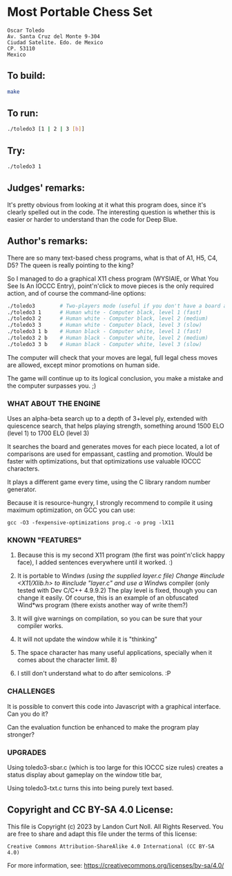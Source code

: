 # Most Portable Chess Set

    Oscar Toledo
    Av. Santa Cruz del Monte 9-304
    Ciudad Satelite. Edo. de Mexico
    CP. 53110
    Mexico

## To build:

```sh
make
```

## To run:

```sh
./toledo3 [1 | 2 | 3 [b]]
```

## Try:

```sh
./toledo3 1
```

## Judges' remarks:

It's pretty obvious from looking at it what this program does,
since it's clearly spelled out in the code.  The interesting
question is whether this is easier or harder to understand than
the code for Deep Blue.

## Author's remarks:

There are so many text-based chess programs, what is that of
A1, H5, C4, D5?  The queen is really pointing to the king?

So I managed to do a graphical X11 chess program (WYSIAIE, or
What You See Is An IOCCC Entry), point'n'click to move pieces
is the only required action, and of course the command-line
options:

```sh
./toledo3        # Two-players mode (useful if you don't have a board at hand)
./toledo3 1      # Human white - Computer black, level 1 (fast)
./toledo3 2      # Human white - Computer black, level 2 (medium)
./toledo3 3      # Human white - Computer black, level 3 (slow)
./toledo3 1 b    # Human black - Computer white, level 1 (fast)
./toledo3 2 b    # Human black - Computer white, level 2 (medium)
./toledo3 3 b    # Human black - Computer white, level 3 (slow)
```

The computer will check that your moves are legal, full legal
chess moves are allowed, except minor promotions on human side.

The game will continue up to its logical conclusion, you make
a mistake and the computer surpasses you. ;)

### WHAT ABOUT THE ENGINE

Uses an alpha-beta search up to a depth of 3+level ply, extended
with quiescence search, that helps playing strength, something
around 1500 ELO (level 1) to 1700 ELO (level 3)

It searches the board and generates moves for each piece located,
a lot of comparisons are used for empassant, castling and
promotion. Would be faster with optimizations, but that
optimizations use valuable IOCCC characters.

It plays a different game every time, using the C library random
number generator.

Because it is resource-hungry, I strongly recommend to compile it
using maximum optimization, on GCC you can use:

```
gcc -O3 -fexpensive-optimizations prog.c -o prog -lX11
```

### KNOWN "FEATURES"

1. Because this is my second X11 program (the first was
   point'n'click happy face), I added sentences everywhere
   until it worked. :)

2. It is portable to Wind*ws (using the supplied layer.c file)
   Change #include <X11/Xlib.h> to #include "layer.c" and
   use a Wind*ws compiler (only tested with Dev C/C++ 4.9.9.2)
   The play level is fixed, though you can change it easily.
   Of course, this is an example of an obfuscated Wind*ws
   program (there exists another way of write them?)

3. It will give warnings on compilation, so you can be sure
   that your compiler works.

4. It will not update the window while it is "thinking"

5. The space character has many useful applications, specially
   when it comes about the character limit. 8)

6. I still don't understand what to do after semicolons. :P

### CHALLENGES

It is possible to convert this code into Javascript with a
graphical interface.  Can you do it?

Can the evaluation function be enhanced to make the program
play stronger?

### UPGRADES

Using toledo3-sbar.c (which is too large for this IOCCC size
rules) creates a status display about gameplay on the window title bar,

Using toledo3-txt.c turns this into being purely text based.

## Copyright and CC BY-SA 4.0 License:

This file is Copyright (c) 2023 by Landon Curt Noll.  All Rights Reserved.
You are free to share and adapt this file under the terms of this license:

    Creative Commons Attribution-ShareAlike 4.0 International (CC BY-SA 4.0)

For more information, see: https://creativecommons.org/licenses/by-sa/4.0/
